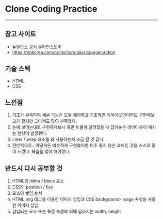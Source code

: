 # Clone Coding Practice

---

## 참고 사이트
- 뉴발란스 공식 온라인스토어
- https://nbkorea.com/collection/classicjogger.action

## 기술 스택
- HTML
- CSS

## 느낀점
1. 기초가 부족하여 세부 기능은 모두 제외하고 기초적인 레이아웃만이라도 구현해보고자 했지만 그마저도 많이 부족했다.
2. 눈에 보이는대로 구현하다보니 화면 비율이 달려졌을 때 잡아놓은 레이아웃이 깨지는 현상이 발생했다.
3. inner / wrap 요소를 왜 사용하는지 조금 알 것 같다.
4. 전반적으로.. 어떻게든 비슷하게 구현했지만 아주 좋지 않은 코드인 것을 스스로 많이 느꼈다. 복습을 많이 해야겠다.

## 반드시 다시 공부할 것
1. HTML의 inline / block 요소
2. CSS의 position / flex
3. 요소의 쌓임 순서
4. HTML img 태그를 이용한 이미지 삽입과 CSS background-image 속성을 사용한 이미지 삽입
5. 삽입되는 요소 또는 특정 속성에 의해 달라지는 width, height
